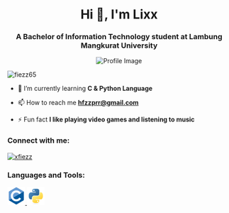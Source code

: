 <h1 align="center">Hi 👋, I'm Lixx</h1>
<h3 align="center">A Bachelor of Information Technology student at Lambung Mangkurat University</h3>

<p align="center">
  <img src="https://ibb.co.com/V0yJkyg" alt="Profile Image" width="200" height="200">
</p>

<p align="left"> <img src="https://komarev.com/ghpvc/?username=fiezz65&label=Profile%20views&color=0e75b6&style=flat" alt="fiezz65" /> </p>

- 🌱 I’m currently learning **C & Python Language**

- 📫 How to reach me **hfzzprr@gmail.com**

- ⚡ Fun fact **I like playing video games and listening to music**

<h3 align="left">Connect with me:</h3>
<p align="left">
<a href="https://instagram.com/xfiezz" target="blank"><img align="center" src="https://raw.githubusercontent.com/rahuldkjain/github-profile-readme-generator/master/src/images/icons/Social/instagram.svg" alt="xfiezz" height="30" width="40" /></a>
</p>

<h3 align="left">Languages and Tools:</h3>
<p align="left"> <a href="https://www.cprogramming.com/" target="_blank" rel="noreferrer"> <img src="https://raw.githubusercontent.com/devicons/devicon/master/icons/c/c-original.svg" alt="c" width="40" height="40"/> </a> <a href="https://www.python.org" target="_blank" rel="noreferrer"> <img src="https://raw.githubusercontent.com/devicons/devicon/master/icons/python/python-original.svg" alt="python" width="40" height="40"/> </a> </p>

<p><img align="center" src="https://github-readme-stats.vercel.app/api/top-langs?username=fiezz65&show_icons=true&locale=en&layout=compact" alt="

<!--
**Fiezz65/Fiezz65** is a ✨ _special_ ✨ repository because its `README.md` (this file) appears on your GitHub profile.

Here are some ideas to get you started:

- 🔭 I’m currently working on ...
- 🌱 I’m currently learning ...
- 👯 I’m looking to collaborate on ...
- 🤔 I’m looking for help with ...
- 💬 Ask me about ...
- 📫 How to reach me: ...
- 😄 Pronouns: ...
- ⚡ Fun fact: ...
-->
